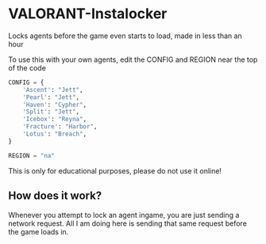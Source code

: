 # VALORANT-Instalocker
Locks agents before the game even starts to load, made in less than an hour

To use this with your own agents, edit the CONFIG and REGION near the top of the code
```py
CONFIG = {
    'Ascent': "Jett",
    'Pearl': "Jett",
    'Haven': "Cypher",
    'Split': "Jett",
    'Icebox': "Reyna",
    'Fracture': "Harbor",
    'Lotus': "Breach",
}

REGION = "na"
```

This is only for educational purposes, please do not use it online!

## How does it work?
Whenever you attempt to lock an agent ingame, you are just sending a network request.
All I am doing here is sending that same request before the game loads in.
